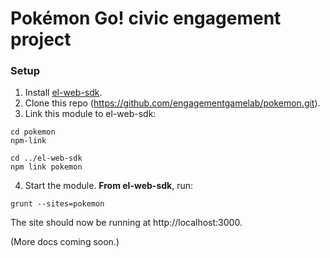 
# Pokémon Go! civic engagement project

### Setup
1. Install [el-web-sdk](https://github.com/engagementgamelab/el-web-sdk).
2. Clone this repo (https://github.com/engagementgamelab/pokemon.git).
3. Link this module to el-web-sdk: 

  ```
  cd pokemon
  npm-link
  ```
  
  ```
  cd ../el-web-sdk
  npm link pokemon
  ```
  
4. Start the module. **From el-web-sdk**, run:

  ```
  grunt --sites=pokemon
  ```
The site should now be running at http://localhost:3000.

(More docs coming soon.)